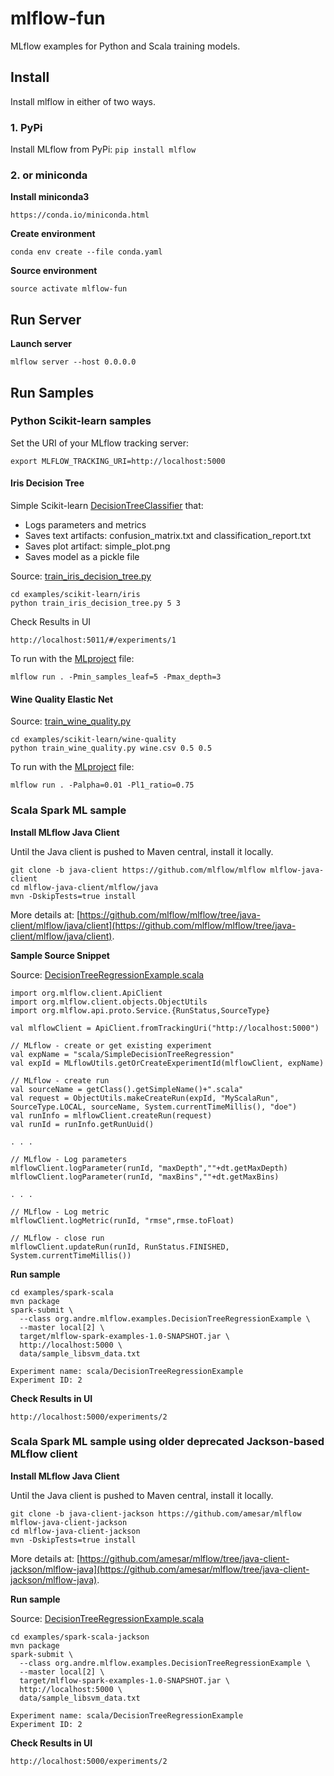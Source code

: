 # mlflow-fun

MLflow examples for Python and Scala training models.

## Install

Install mlflow in either of two ways.

### 1. PyPi

Install MLflow from PyPi: ``pip install mlflow``

### 2. or miniconda

**Install miniconda3**
```
https://conda.io/miniconda.html
```

**Create environment**
```
conda env create --file conda.yaml
```
**Source environment**
```
source activate mlflow-fun
```

## Run Server

**Launch server**
```
mlflow server --host 0.0.0.0 
```
## Run Samples

### Python Scikit-learn samples

Set the URI of your MLflow tracking server:
```
export MLFLOW_TRACKING_URI=http://localhost:5000
```

#### Iris Decision Tree

Simple Scikit-learn [DecisionTreeClassifier](http://scikit-learn.org/stable/modules/tree.html) that:
* Logs parameters and metrics 
* Saves text artifacts: confusion_matrix.txt and classification_report.txt
* Saves plot artifact: simple_plot.png
* Saves model as a pickle file

Source: [train_iris_decision_tree.py](examples/scikit-learn/iris/train_iris_decision_tree.py)

```
cd examples/scikit-learn/iris
python train_iris_decision_tree.py 5 3
```
Check Results in UI
```
http://localhost:5011/#/experiments/1
```

To run with the [MLproject](examples/scikit-learn/iris/MLproject) file:
```
mlflow run . -Pmin_samples_leaf=5 -Pmax_depth=3
```

#### Wine Quality Elastic Net

Source: [train_wine_quality.py](examples/scikit-learn/wine-quality/train_wine_quality.py)

```
cd examples/scikit-learn/wine-quality
python train_wine_quality.py wine.csv 0.5 0.5
```

To run with the [MLproject](examples/scikit-learn/wine-quality/MLproject) file:
```
mlflow run . -Palpha=0.01 -Pl1_ratio=0.75 
```

### Scala Spark ML sample

**Install MLflow Java Client**

Until the Java client is pushed to Maven central, install it locally.

```
git clone -b java-client https://github.com/mlflow/mlflow mlflow-java-client
cd mlflow-java-client/mlflow/java
mvn -DskipTests=true install
```

More details at: [https://github.com/mlflow/mlflow/tree/java-client/mlflow/java/client](https://github.com/mlflow/mlflow/tree/java-client/mlflow/java/client).

**Sample Source Snippet**

Source: [DecisionTreeRegressionExample.scala](examples/spark-scala/src/main/scala/org/andre/mlflow/examples/DecisionTreeRegressionExample.scala)
```
import org.mlflow.client.ApiClient
import org.mlflow.client.objects.ObjectUtils
import org.mlflow.api.proto.Service.{RunStatus,SourceType}

val mlflowClient = ApiClient.fromTrackingUri("http://localhost:5000")

// MLflow - create or get existing experiment
val expName = "scala/SimpleDecisionTreeRegression"
val expId = MLflowUtils.getOrCreateExperimentId(mlflowClient, expName)

// MLflow - create run
val sourceName = getClass().getSimpleName()+".scala"
val request = ObjectUtils.makeCreateRun(expId, "MyScalaRun", SourceType.LOCAL, sourceName, System.currentTimeMillis(), "doe")
val runInfo = mlflowClient.createRun(request)
val runId = runInfo.getRunUuid()

. . .

// MLflow - Log parameters
mlflowClient.logParameter(runId, "maxDepth",""+dt.getMaxDepth)
mlflowClient.logParameter(runId, "maxBins",""+dt.getMaxBins)

. . .

// MLflow - Log metric
mlflowClient.logMetric(runId, "rmse",rmse.toFloat)

// MLflow - close run
mlflowClient.updateRun(runId, RunStatus.FINISHED, System.currentTimeMillis())
```
**Run sample**

```
cd examples/spark-scala
mvn package
spark-submit \
  --class org.andre.mlflow.examples.DecisionTreeRegressionExample \
  --master local[2] \
  target/mlflow-spark-examples-1.0-SNAPSHOT.jar \
  http://localhost:5000 \
  data/sample_libsvm_data.txt

Experiment name: scala/DecisionTreeRegressionExample
Experiment ID: 2

```
**Check Results in UI**
```
http://localhost:5000/experiments/2
```
### Scala Spark ML sample using older deprecated Jackson-based MLflow client

**Install MLflow Java Client**

Until the Java client is pushed to Maven central, install it locally.

```
git clone -b java-client-jackson https://github.com/amesar/mlflow mlflow-java-client-jackson
cd mlflow-java-client-jackson
mvn -DskipTests=true install
```

More details at: [https://github.com/amesar/mlflow/tree/java-client-jackson/mlflow-java](https://github.com/amesar/mlflow/tree/java-client-jackson/mlflow-java).

**Run sample**

Source: [DecisionTreeRegressionExample.scala](examples/spark-scala-jackson/src/main/scala/org/andre/mlflow/examples/DecisionTreeRegressionExample.scala)
```
cd examples/spark-scala-jackson
mvn package
spark-submit \
  --class org.andre.mlflow.examples.DecisionTreeRegressionExample \
  --master local[2] \
  target/mlflow-spark-examples-1.0-SNAPSHOT.jar \
  http://localhost:5000 \
  data/sample_libsvm_data.txt

Experiment name: scala/DecisionTreeRegressionExample
Experiment ID: 2

```
**Check Results in UI**
```
http://localhost:5000/experiments/2
```
